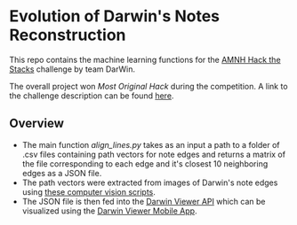 # Evolution of Darwin's Notes Reconstruction

This repo contains the machine learning functions for the [AMNH Hack the Stacks](http://www.amnh.org/learn-teach/adults/bridgeup-stem/hackathon) challenge by team DarWin.

The overall project won *Most Original Hack* during the competition. A link to the challenge description can be found [here](https://github.com/amnh/HackTheStacks/wiki/The-Evolution-of-Darwin's-Notes).

## Overview

+ The main function *align_lines.py* takes as an input a path to a folder of .csv files containing path vectors for note edges and returns a matrix of the file corresponding to each edge and it's closest 10 neighboring edges as a JSON file. 
+ The path vectors were extracted from images of Darwin's note edges using [these computer vision scripts](https://github.com/HackTheStacks/darwin-notes-image-processing). 
+ The JSON file is then fed into the [Darwin Viewer API](https://github.com/HackTheStacks/darwin-viewer) which can be visualized using the [Darwin Viewer Mobile App](https://github.com/HackTheStacks/darwin-viewer-mobile).
